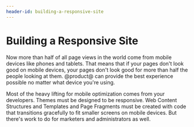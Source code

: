 ```yaml
---
header-id: building-a-responsive-site
---
```


# Building a Responsive Site

Now more than half of all page views in the world come from mobile devices 
like phones and tablets. That means that if your pages don't look good on 
mobile devices, your pages don't look good for more than half the people
looking at them. @product@ can provide the best experience possible no matter
what device you're using.

Most of the heavy lifting for mobile optimization comes from your developers.
Themes must be designed to be responsive. Web Content Structures and Templates
and Page Fragments must be created with code that transitions gracefully to fit
smaller screens on mobile devices. But there's work to do for marketers and
administrators as well.
